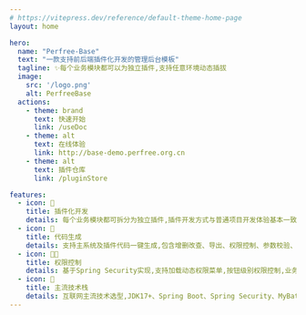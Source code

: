 ```yaml
---
# https://vitepress.dev/reference/default-theme-home-page
layout: home

hero:
  name: "Perfree-Base"
  text: "一款支持前后端插件化开发的管理后台模板"
  tagline: ✨每个业务模块都可以为独立插件,支持任意环境动态插拔
  image:
    src: '/logo.png'
    alt: PerfreeBase
  actions:
    - theme: brand
      text: 快速开始
      link: /useDoc
    - theme: alt
      text: 在线体验
      link: http://base-demo.perfree.org.cn
    - theme: alt
      text: 插件仓库
      link: /pluginStore

features:
  - icon: 📝
    title: 插件化开发
    details: 每个业务模块都可拆分为独立插件,插件开发方式与普通项目开发体验基本一致,且支持生产环境动态插拔,杜绝加班!
  - icon: 🚀
    title: 代码生成
    details: 支持主系统及插件代码一键生成,包含增删改查、导出、权限控制、参数校验、接口文档等前后端代码,快速开发
  - icon: 👨‍💻
    title: 权限控制
    details: 基于Spring Security实现,支持加载动态权限菜单,按钮级别权限控制,业务插件同样支持
  - icon: 🎐
    title: 主流技术栈
    details: 互联网主流技术选型,JDK17+、Spring Boot、Spring Security、MyBatis Plus、Swagger等技术栈
---
```


<style>
:root {
  --vp-home-hero-name-color: transparent;
  --vp-home-hero-name-background: -webkit-linear-gradient(120deg, #bd34fe 30%, #41d1ff);

  /*--vp-home-hero-image-background-image: linear-gradient(-45deg, #bd34fe 50%, #47caff 50%);*/
  /*--vp-home-hero-image-filter: blur(44px);*/
}

@media (min-width: 640px) {
  :root {
    --vp-home-hero-image-filter: blur(56px);
  }
}

@media (min-width: 960px) {
  :root {
    --vp-home-hero-image-filter: blur(68px);
  }
}
</style>
